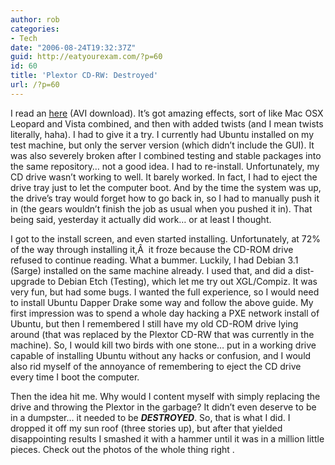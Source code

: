 ```yaml
---
author: rob
categories:
- Tech
date: "2006-08-24T19:32:37Z"
guid: http://eatyourexam.com/?p=60
id: 60
title: 'Plextor CD-RW: Destroyed'
url: /?p=60
---
```

I read an [here](http://www.freedesktop.org/~davidr/xgl-demo1.xvid.avi) (AVI download). It&#8217;s got amazing effects, sort of like Mac OSX Leopard and Vista combined, and then with added twists (and I mean twists literally, haha). I had to give it a try. I currently had Ubuntu installed on my test machine, but only the server version (which didn&#8217;t include the GUI). It was also severely broken after I combined testing and stable packages into the same repository&#8230; not a good idea. I had to re-install. Unfortunately, my CD drive wasn&#8217;t working to well. It barely worked. In fact, I had to eject the drive tray just to let the computer boot. And by the time the system was up, the drive&#8217;s tray would forget how to go back in, so I had to manually push it in (the gears wouldn&#8217;t finish the job as usual when you pushed it in). That being said, yesterday it actually did work&#8230; or at least I thought.

I got to the install screen, and even started installing. Unfortunately, at 72% of the way through installing it,Â  it froze because the CD-ROM drive refused to continue reading. What a bummer. Luckily, I had Debian 3.1 (Sarge) installed on the same machine already. I used that, and did a dist-upgrade to Debian Etch (Testing), which let me try out XGL/Compiz. It was very fun, but had some bugs. I wanted the full experience, so I would need to install Ubuntu Dapper Drake some way and follow the above guide. My first impression was to spend a whole day hacking a PXE network install of Ubuntu, but then I remembered I still have my old CD-ROM drive lying around (that was replaced by the Plextor CD-RW that was currently in the machine). So, I would kill two birds with one stone&#8230; put in a working drive capable of installing Ubuntu without any hacks or confusion, and I would also rid myself of the annoyance of remembering to eject the CD drive every time I boot the computer.

Then the idea hit me. Why would I content myself with simply replacing the drive and throwing the Plextor in the garbage? It didn&#8217;t even deserve to be in a dumpster&#8230; it needed to be _**DESTROYED**_. So, that is what I did. I dropped it off my sun roof (three stories up), but after that yielded disappointing results I smashed it with a hammer until it was in a million little pieces. Check out the photos of the whole thing right [](http://www.eatyourexam.com/photos/thumbnails.php?album=4).